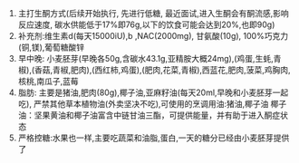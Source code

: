 1. 主打生酮方式(后续开始执行, 先进行低糖, 最近面试,进入生酮会有酮流感,影响反应速度, 碳水供能低于17%即76g,以下的饮食可能会达到20%,也即90g)
2. 补充剂:维生素d(每天15000iU),b ,NAC(2000mg), 甘氨酸(10g), 100%巧克力(铜,镁),葡萄糖酸锌
3. 早中晚: 小麦胚芽(早晚各50g,含碳水43.1g,亚精胺大概24mg),(鸡蛋,生蚝,青椒),(香菇,青椒,肥肉),(西红柿,鸡蛋),(肥肉,花菜,青椒),西蓝花,肥肉,菠菜,鸡胸肉,核桃,南瓜子,蓝莓
4. 脂肪: 主要是猪油,肥肉(80g),椰子油,亚麻籽油(每天20ml,早晚和小麦胚芽一起吃), 严禁其他草本植物油(外卖坚决不吃),可使用的烹调用油:猪油,椰子油
   椰子油：坚果黄油和椰子油富含中链甘油三酯，可提供能量，并有助于进入酮症状态
5. 严格控糖:水果也一样,主要吃蔬菜和油脂,蛋白,一天的糖分已经由小麦胚芽提供了